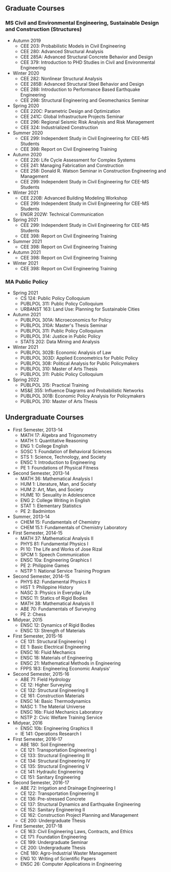 ## Graduate Courses

### MS Civil and Environmental Engineering, Sustainable Design and Construction (Structures)
- Autumn 2019
  - CEE 203: Probabilistic Models in Civil Engineering
  - CEE 280: Advanced Structural Analysis
  - CEE 285A: Advanced Structural Concrete Behavior and Design
  - CEE 379: Introduction to PHD Studies in Civil and Environmental Engineering	
- Winter 2020
  - CEE 282: Nonlinear Structural Analysis
  - CEE 285B: Advanced Structural Steel Behavior and Design
  - CEE 288: Introduction to Performance Based Earthquake Engineering
  - CEE 298: Structural Engineering and Geomechanics Seminar
- Spring 2020
  - CEE 220C: Parametric Design and Optimization
  - CEE 241C: Global Infrastructure Projects Seminar
  - CEE 296: Regional Seismic Risk Analysis and Risk Management
  - CEE 324: Industrialized Construction
- Summer 2020
  - CEE 299: Independent Study in Civil Engineering for CEE-MS Students
  - CEE 398: Report on Civil Engineering Training
- Autumn 2020
  - CEE 226: Life Cycle Assessment for Complex Systems
  - CEE 241: Managing Fabrication and Construction
  - CEE 258: Donald R. Watson Seminar in Construction Engineering and Management
  - CEE 299: Independent Study in Civil Engineering for CEE-MS Students
- Winter 2021
  - CEE 220B: Advanced Building Modeling Workshop
  - CEE 299: Independent Study in Civil Engineering for CEE-MS Students
  - ENGR 202W: Technical Communication
- Spring 2021
  - CEE 299: Independent Study in Civil Engineering for CEE-MS Students
  - CEE 398: Report on Civil Engineering Training
- Summer 2021
  - CEE 398: Report on Civil Engineering Training
- Autumn 2021
  - CEE 398: Report on Civil Engineering Training
- Winter 2021
  - CEE 398: Report on Civil Engineering Training

### MA Public Policy
- Spring 2021
  - CS 124: Public Policy Colloquium
  - PUBLPOL 311: Public Policy Colloquium
  - URBANST 163: Land Use: Planning for Sustainable Cities
- Autumn 2021
  - PUBLPOL 301A: Microeconomics for Policy
  - PUBLPOL 310A: Master's Thesis Seminar
  - PUBLPOL 311: Public Policy Colloquium
  - PUBLPOL 314: Justice in Public Policy
  - STATS 202: Data Mining and Analysis
- Winter 2021
  - PUBLPOL 302B: Economic Analysis of Law
  - PUBLPOL 303D: Applied Econometrics for Public Policy
  - PUBLPOL 308: Political Analysis for Public Policymakers
  - PUBLPOL 310: Master of Arts Thesis
  - PUBLPOL 311: Public Policy Colloquium
- Spring 2022
  - PUBLPOL 315: Practical Training
  - MS&E 355: Influence Diagrams and Probabilistic Networks
  - PUBLPOL 301B: Economic Policy Analysis for Policymakers
  - PUBLPOL 310: Master of Arts Thesis

## Undergraduate Courses
- First Semester, 2013-14
  - MATH 17: Algebra and Trigonometry
  - MATH 1: Quantitative Reasoning
  - ENG 1: College English
  - SOSC 1: Foundation of Behavioral Sciences
  - STS 1: Science, Technology, and Society
  - ENSC 1: Introduction to Engineering
  - PE 1: Foundations of Physical Fitness
- Second Semester, 2013-14
  - MATH 36: Mathematical Analysis I
  - HUM 1: Literature, Man, and Society
  - HUM 2: Art, Man, and Society
  - HUME 10: Sexuality in Adolescence
  - ENG 2: College Writing in English
  - STAT 1: Elementary Statistics
  - PE 2: Badminton
- Summer, 2013-14
  - CHEM 15: Fundamentals of Chemistry
  - CHEM 15.1: Fundamentals of Chemistry Laboratory
- First Semester, 2014-15
  - MATH 37: Mathematical Analysis II
  - PHYS 81: Fundamental Physics I
  - PI 10: The Life and Works of Jose Rizal
  - SPCM 1: Speech Communication
  - ENSC 10a: Engineering Graphics I
  - PE 2: Philippine Games
  - NSTP 1: National Service Training Program
- Second Semester, 2014-15
  - PHYS 82: Fundamental Physics II
  - HIST 1: Philippine History
  - NASC 3: Physics in Everyday Life
  - ENSC 11: Statics of Rigid Bodies
  - MATH 38: Mathematical Analysis II
  - ABE 70: Fundamentals of Surveying
  - PE 2: Chess
- Midyear, 2015
  - ENSC 12: Dynamics of Rigid Bodies
  - ENSC 13: Strength of Materials
- First Semester, 2015-16
  - CE 131: Structural Engineering I
  - EE 1: Basic Electrical Engineering
  - ENSC 16: Fluid Mechanics
  - ENSC 18: Materials of Engineering
  - ENSC 21: Mathematical Methods in Engineering
  - FPPS 183: Engineering Economic Analysis'
- Second Semester, 2015-16
  - ABE 71: Field Hydrology
  - CE 12: Higher Surveying
  - CE 132: Structural Engineering II
  - CE 161: Construction Materials
  - ENSC 14: Basic Thermodynamics
  - NASC 1: The Material Universe
  - ENSC 16b: Fluid Mechanics Laboratory
  - NSTP 2: Civic Welfare Training Service
- Midyear, 2016
  - ENSC 10b: Engineering Graphics II
  - IE 141: Operations Research I
- First Semester, 2016-17
  - ABE 180: Soil Engineering
  - CE 121: Transportation Engineering I
  - CE 133: Structural Engineering III
  - CE 134: Structural Engineering IV
  - CE 135: Structural Engineering V
  - CE 141: Hydraulic Engineering
  - CE 151: Sanitary Engineering
- Second Semester, 2016-17
  - ABE 72: Irrigation and Drainage Engineering I
  - CE 122: Transportation Engineering II
  - CE 136: Pre-stressed Concrete
  - CE 137: Structural Dynamics and Earthquake Engineering
  - CE 152: Sanitary Engineering II
  - CE 162: Construction Project Planning and Management
  - CE 200: Undergraduate Thesis
- First Semester, 2017-18
  - CE 163: Civil Engineering Laws, Contracts, and Ethics
  - CE 171: Foundation Engineering
  - CE 199: Undergraduate Seminar
  - CE 200: Undergraduate Thesis
  - ChE 180: Agro-Industrial Waster Management
  - ENG 10: Writing of Scientific Papers
  - ENSC 26: Computer Applications in Engineering
